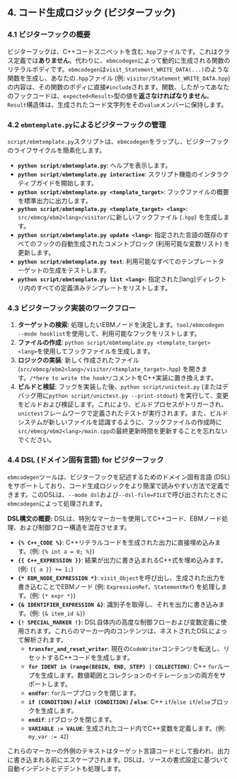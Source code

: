 ## 4. コード生成ロジック (ビジターフック)

### 4.1 ビジターフックの概要
ビジターフックは、C++コードスニペットを含む`.hpp`ファイルです。これはクラス定義では**ありません**。代わりに、`ebmcodegen`によって動的に生成される関数のリテラルボディです。`ebmcodegen`は`visit_Statement_WRITE_DATA(...)`のような関数を生成し、あなたの`.hpp`ファイル (例: `visitor/Statement_WRITE_DATA.hpp`) の内容は、その関数のボディに直接`#include`されます。関数、したがってあなたのフックコードは、`expected<Result>`型の値を**返さなければなりません**。`Result`構造体は、生成されたコード文字列をその`value`メンバーに保持します。

### 4.2 `ebmtemplate.py`によるビジターフックの管理
`script/ebmtemplate.py`スクリプトは、`ebmcodegen`をラップし、ビジターフックのライフサイクルを簡素化します。
-   **`python script/ebmtemplate.py`**: ヘルプを表示します。
-   **`python script/ebmtemplate.py interactive`**: スクリプト機能のインタラクティブガイドを開始します。
-   **`python script/ebmtemplate.py <template_target>`**: フックファイルの概要を標準出力に出力します。
-   **`python script/ebmtemplate.py <template_target> <lang>`**: `src/ebmcg/ebm2<lang>/visitor/`に新しいフックファイル (`.hpp`) を生成します。
-   **`python script/ebmtemplate.py update <lang>`**: 指定された言語の既存のすべてのフックの自動生成されたコメントブロック (利用可能な変数リスト) を更新します。
-   **`python script/ebmtemplate.py test`**: 利用可能なすべてのテンプレートターゲットの生成をテストします。
-   **`python script/ebmtemplate.py list <lang>`**: 指定された[lang]ディレクトリ内のすべての定義済みテンプレートをリストします。

### 4.3 ビジターフック実装のワークフロー
1.  **ターゲットの検索**: 処理したいEBMノードを決定します。`tool/ebmcodegen --mode hooklist`を使用して、利用可能なフックをリストします。
2.  **ファイルの作成**: `python script/ebmtemplate.py <template_target> <lang>`を使用してフックファイルを生成します。
3.  **ロジックの実装**: 新しく作成されたファイル (`src/ebmcg/ebm2<lang>/visitor/<template_target>.hpp`) を開きます。`/*here to write the hook*/`コメントをC++実装に置き換えます。
4.  **ビルドと検証**: フックを実装した後、`python script/unictest.py` (またはデバッグ用に`python script/unictest.py --print-stdout`) を実行して、変更をビルドおよび検証します。これにより、ビルドプロセスがトリガーされ、`unictest`フレームワークで定義されたテストが実行されます。また、ビルドシステムが新しいファイルを認識するように、フックファイルの作成時に`src/ebmcg/ebm2<lang>/main.cpp`の最終更新時間を更新することを忘れないでください。

### 4.4 DSL (ドメイン固有言語) for ビジターフック
`ebmcodegen`ツールは、ビジターフックを記述するためのドメイン固有言語 (DSL) をサポートしており、コード生成ロジックをより簡潔で読みやすい方法で定義できます。このDSLは、`--mode dsl`および`--dsl-file=FILE`で呼び出されたときに`ebmcodegen`によって処理されます。

**DSL構文の概要:**
DSLは、特別なマーカーを使用してC++コード、EBMノード処理、および制御フロー構造を混在させます。
-   **`{% C++_CODE %}`**: C++リテラルコードを生成された出力に直接埋め込みます。(例: `{% int a = 0; %}`)
-   **`{{ C++_EXPRESSION }}`**: 結果が出力に書き込まれるC++式を埋め込みます。(例: `{{ a }} += 1;`)
-   **`{* EBM_NODE_EXPRESSION *}`**: `visit_Object`を呼び出し、生成された出力を書き込むことでEBMノード (例: `ExpressionRef`、`StatementRef`) を処理します。(例: `{* expr *}`)
-   **`{& IDENTIFIER_EXPRESSION &}`**: 識別子を取得し、それを出力に書き込みます。(例: `{& item_id &}`)
-   **`{! SPECIAL_MARKER !}`**: DSL自体内の高度な制御フローおよび変数定義に使用されます。これらのマーカー内のコンテンツは、ネストされたDSLによって解析されます。
    -   **`transfer_and_reset_writer`**: 現在の`CodeWriter`コンテンツを転送し、リセットするC++コードを生成します。
    -   **`for IDENT in (range(BEGIN, END, STEP) | COLLECTION)`**: C++ `for`ループを生成します。数値範囲とコレクションのイテレーションの両方をサポートします。
    -   **`endfor`**: `for`ループブロックを閉じます。
    -   **`if (CONDITION)` / `elif (CONDITION)` / `else`**: C++ `if`/`else if`/`else`ブロックを生成します。
    -   **`endif`**: `if`ブロックを閉じます。
    -   **`VARIABLE := VALUE`**: 生成されたコード内でC++変数を定義します。(例: `my_var := 42`)

これらのマーカーの外側のテキストはターゲット言語コードとして扱われ、出力に書き込まれる前にエスケープされます。DSLは、ソースの書式設定に基づいて自動インデントとデデントも処理します。
